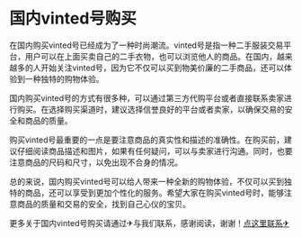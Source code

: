 # 国内vinted号购买

在国内购买vinted号已经成为了一种时尚潮流。vinted号是指一种二手服装交易平台，用户可以在上面买卖自己的二手衣物，也可以浏览他人的商品。在国内，越来越多的人开始关注vinted号，因为它不仅可以买到物美价廉的二手商品，还可以体验到一种独特的购物体验。

国内购买vinted号的方式有很多种，可以通过第三方代购平台或者直接联系卖家进行购买。在选择购买渠道时，建议选择信誉良好的平台或者卖家，以确保交易的安全和商品的质量。

购买vinted号最重要的一点是要注意商品的真实性和描述的准确性。在购买前，建议仔细阅读商品描述和图片，如果有任何疑问，可以与卖家进行沟通。同时，也要注意商品的尺码和尺寸，以免出现不合身的情况。

总的来说，国内购买vinted号可以给人带来一种全新的购物体验，不仅可以买到独特的商品，还可以享受到更加个性化的服务。希望大家在购买vinted号时，能够注意商品的质量和交易的安全，找到自己心仪的宝贝。

更多关于国内vinted号购买请通过✈与我们联系，感谢阅读，谢谢！[点这里联系✈](https://lm.k02.cc)